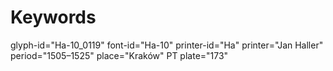 # Keywords
glyph-id="Ha-10_0119"
font-id="Ha-10"
printer-id="Ha"
printer="Jan Haller"
period="1505–1525"
place="Kraków"
PT plate="173"
